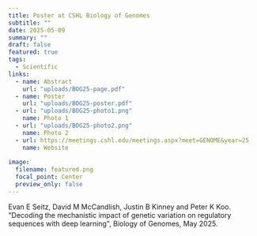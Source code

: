 ```yaml
---
title: Poster at CSHL Biology of Genomes
subtitle: ""
date: 2025-05-09
summary: ""
draft: false
featured: true
tags:
  - Scientific
links:
  - name: Abstract
    url: "uploads/BOG25-page.pdf"
  - name: Poster
    url: "uploads/BOG25-poster.pdf"
  - url: "uploads/BOG25-photo1.png"
    name: Photo 1
  - url: "uploads/BOG25-photo2.png"
    name: Photo 2
  - url: https://meetings.cshl.edu/meetings.aspx?meet=GENOME&year=25
    name: Website
    
image:
  filename: featured.png
  focal_point: Center
  preview_only: false
---
```


Evan E Seitz, David M McCandlish, Justin B Kinney and Peter K Koo. "Decoding the mechanistic impact of genetic variation on regulatory sequences with deep learning", Biology of Genomes, May 2025.
